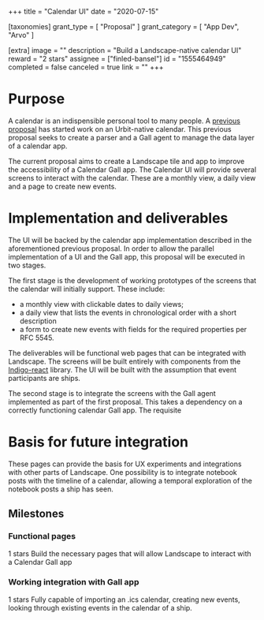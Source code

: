 +++
title = "Calendar UI"
date = "2020-07-15"

[taxonomies]
grant_type = [ "Proposal" ]
grant_category = [ "App Dev", "Arvo" ]

[extra]
image = ""
description = "Build a Landscape-native calendar UI"
reward = "2 stars"
assignee = ["finled-bansel"]
id = "1555464949"
completed = false
canceled = true
link = ""
+++

# Purpose

A calendar is an indispensible personal tool to many people. A [previous proposal](https://grants.urbit.org/proposals/1851255517) has started work on an Urbit-native calendar. This previous proposal seeks to create a parser and a Gall agent to manage the data layer of a calendar app.

The current proposal aims to create a Landscape tile and app to improve the accessibility of a Calendar Gall app. The Calendar UI will provide several screens to interact with the calendar. These are a monthly view, a daily view and a page to create new events.

# Implementation and deliverables

The UI will be backed by the calendar app implementation described in the aforementioned previous proposal. In order to allow the parallel implementation of a UI and the Gall app, this proposal will be executed in two stages.

The first stage is the development of working prototypes of the screens that the calendar will initially support. These include:

- a monthly view with clickable dates to daily views;
- a daily view that lists the events in chronological order with a short description
- a form to create new events with fields for the required properties per RFC 5545.

The deliverables will be functional web pages that can be integrated with Landscape. The screens will be built entirely with components from the [Indigo-react](https://github.com/urbit/indigo-react) library.
The UI will be built with the assumption that event participants are ships.

The second stage is to integrate the screens with the Gall agent implemented as part of the first proposal. This takes a dependency on a correctly functioning calendar Gall app. The requisite

# Basis for future integration

These pages can provide the basis for UX experiments and integrations with other parts of Landscape. One possibility is to integrate notebook posts with the timeline of a calendar, allowing a temporal exploration of the notebook posts a ship has seen.

## Milestones

### Functional pages

1 stars
Build the necessary pages that will allow Landscape to interact with a Calendar Gall app

### Working integration with Gall app

1 stars
Fully capable of importing an .ics calendar, creating new events, looking through existing events in the calendar of a ship.
